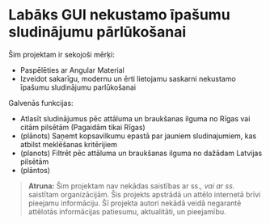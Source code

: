 # Labāks GUI nekustamo īpašumu sludinājumu pārlūkošanai

Šim projektam ir sekojoši mērķi:

- Paspēlēties ar Angular Material 
- Izveidot sakarīgu, modernu un ērti lietojamu saskarni nekustamo īpašumu sludinājumu parlūkošanai


Galvenās funkcijas:
- Atlasīt sludinājumus pēc attāluma un braukšanas ilguma no Rīgas vai citām pilsētām (Pagaidām tikai Rīgas)
- (plānots) Saņemt kopsavilkumu epastā par jauniem sludinajumiem, kas atbilst meklēšanas kritērijiem
- (planots) Filtrēt pēc attāluma un braukšanas ilguma no dažādam Latvijas pilsētām
- (plāntos) 

> **Atruna:** Šim projektam nav nekādas saistības ar ss.*, vai ar ss.* saistītam organizācijām. Šis projekts apstrādā un attēlo internetā brīvi pieejamu informāciju. Šī projekta autori nekādā veidā negarantē attēlotās informācijas patiesumu, aktualitāti, un pieejamību.
